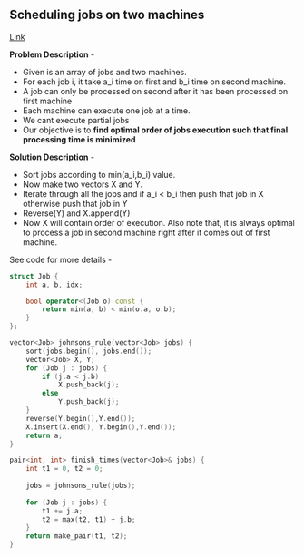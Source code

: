 ## Scheduling jobs on two machines
[Link](https://cp-algorithms.com/schedules/schedule_two_machines.html)

**Problem Description** - 
* Given is an array of jobs and two machines. 
* For each job i, it take a_i time on first and b_i time on second machine.
* A job can only be processed on second after it has been processed on first machine
* Each machine can execute one job at a time.
* We cant execute partial jobs
* Our objective is to **find optimal order of jobs execution such that final processing time is minimized**

**Solution Description** - 
* Sort jobs according to min(a_i,b_i) value.
* Now make two vectors X and Y.
* Iterate through all the jobs and if a_i < b_i then push that job in X otherwise push that job in Y
* Reverse(Y) and X.append(Y)
* Now X will contain order of execution. Also note that, it is always optimal to process a job in second machine right after it comes out of first machine.

See code for more details -
```c++
struct Job {
    int a, b, idx;

    bool operator<(Job o) const {
        return min(a, b) < min(o.a, o.b);
    }
};

vector<Job> johnsons_rule(vector<Job> jobs) {
    sort(jobs.begin(), jobs.end());
    vector<Job> X, Y;
    for (Job j : jobs) {
        if (j.a < j.b)
            X.push_back(j);
        else
            Y.push_back(j);
    }
    reverse(Y.begin(),Y.end());
    X.insert(X.end(), Y.begin(),Y.end());
    return a;
}

pair<int, int> finish_times(vector<Job>& jobs) {
    int t1 = 0, t2 = 0;
    
    jobs = johnsons_rule(jobs);
    
    for (Job j : jobs) {
        t1 += j.a;
        t2 = max(t2, t1) + j.b;
    }
    return make_pair(t1, t2);
}
```
